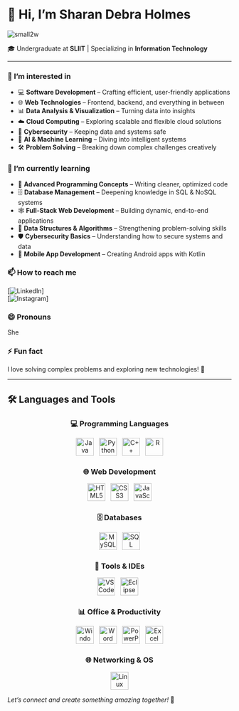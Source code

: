 
# 👋 Hi, I’m **Sharan Debra Holmes**
![small2w](https://github.com/user-attachments/assets/51796267-5ad9-45dd-a355-2b4a2372f392)

🎓 Undergraduate at **SLIIT** | Specializing in **Information Technology**

---

### 👀 I’m interested in  

- 💻 **Software Development** – Crafting efficient, user-friendly applications  
- 🌐 **Web Technologies** – Frontend, backend, and everything in between  
- 📊 **Data Analysis & Visualization** – Turning data into insights  
- ☁️ **Cloud Computing** – Exploring scalable and flexible cloud solutions  
- 🔐 **Cybersecurity** – Keeping data and systems safe  
- 🧠 **AI & Machine Learning** – Diving into intelligent systems  
- 🛠️ **Problem Solving** – Breaking down complex challenges creatively


### 🌱 I’m currently learning  

- 🔧 **Advanced Programming Concepts** – Writing cleaner, optimized code  
- 🗄️ **Database Management** – Deepening knowledge in SQL & NoSQL systems  
- 🕸️ **Full-Stack Web Development** – Building dynamic, end-to-end applications  
- 🧠 **Data Structures & Algorithms** – Strengthening problem-solving skills  
- 🛡️ **Cybersecurity Basics** – Understanding how to secure systems and data  
- 📱 **Mobile App Development** – Creating Android apps with Kotlin


### 📫 How to reach me  
[![LinkedIn](www.linkedin.com/in/sharan2001holmes)]  
[![Instagram]([https://www.instagram.com/your-instagram-handle](https://www.instagram.com/sharan.holmes_?igsh=Y3VocG8zc3RrazFo))]

### 😄 Pronouns  
She

### ⚡ Fun fact  
I love solving complex problems and exploring new technologies! 🚀

---

## 🛠️ Languages and Tools

<div align="center">

### 💻 Programming Languages  
<img src="https://cdn.jsdelivr.net/gh/devicons/devicon/icons/java/java-original.svg" alt="Java" width="40" height="40"/> &nbsp;
<img src="https://cdn.jsdelivr.net/gh/devicons/devicon/icons/python/python-original.svg" alt="Python" width="40" height="40"/> &nbsp;
<img src="https://cdn.jsdelivr.net/gh/devicons/devicon/icons/cplusplus/cplusplus-original.svg" alt="C++" width="40" height="40"/> &nbsp;
<img src="https://cdn.jsdelivr.net/gh/devicons/devicon/icons/r/r-original.svg" alt="R" width="40" height="40"/>

### 🌐 Web Development  
<img src="https://cdn.jsdelivr.net/gh/devicons/devicon/icons/html5/html5-original.svg" alt="HTML5" width="40" height="40"/> &nbsp;
<img src="https://cdn.jsdelivr.net/gh/devicons/devicon/icons/css3/css3-original.svg" alt="CSS3" width="40" height="40"/> &nbsp;
<img src="https://cdn.jsdelivr.net/gh/devicons/devicon/icons/javascript/javascript-original.svg" alt="JavaScript" width="40" height="40"/>

### 🗄️ Databases  
<img src="https://cdn.jsdelivr.net/gh/devicons/devicon/icons/mysql/mysql-original.svg" alt="MySQL" width="40" height="40"/> &nbsp;
<img src="https://img.icons8.com/ios-filled/50/000000/sql.png" alt="SQL" width="40" height="40"/>

### 🧰 Tools & IDEs  
<img src="https://cdn.jsdelivr.net/gh/devicons/devicon/icons/vscode/vscode-original.svg" alt="VS Code" width="40" height="40"/> &nbsp;
<img src="https://cdn.jsdelivr.net/gh/devicons/devicon/icons/eclipse/eclipse-original.svg" alt="Eclipse" width="40" height="40"/> &nbsp;


### 📊 Office & Productivity  
<img src="https://cdn.jsdelivr.net/gh/devicons/devicon/icons/windows8/windows8-original.svg" alt="Windows" width="40" height="40"/> &nbsp;
<img src="https://img.icons8.com/color/48/000000/microsoft-word-2019--v1.png" alt="Word" width="40" height="40"/> &nbsp;
<img src="https://img.icons8.com/color/48/000000/microsoft-powerpoint-2019--v1.png" alt="PowerPoint" width="40" height="40"/> &nbsp;
<img src="https://img.icons8.com/color/48/000000/microsoft-excel-2019--v1.png" alt="Excel" width="40" height="40"/>

### 🌐 Networking & OS  
<img src="https://cdn.jsdelivr.net/gh/devicons/devicon/icons/linux/linux-original.svg" alt="Linux" width="40" height="40"/>

</div>


*Let’s connect and create something amazing together!* 🚀

